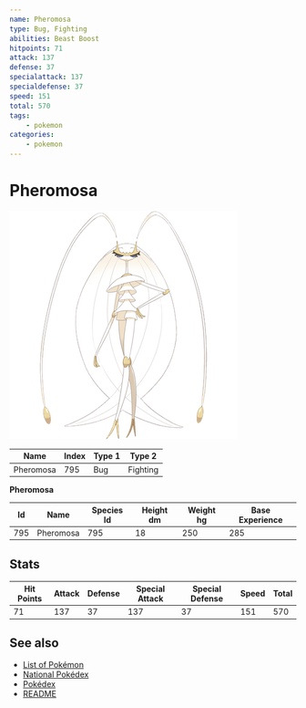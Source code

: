 ```yaml
---
name: Pheromosa
type: Bug, Fighting
abilities: Beast Boost
hitpoints: 71
attack: 137
defense: 37
specialattack: 137
specialdefense: 37
speed: 151
total: 570
tags:
    - pokemon
categories:
    - pokemon
---
```


# Pheromosa


![Pheromosa](images/795.png)

| **Name** | **Index** | **Type 1** | **Type 2** |
|----|----|----|----|
| Pheromosa | 795 | Bug | Fighting  |

**Pheromosa** 




| **Id** | **Name** | **Species Id** | **Height dm** | **Weight hg** | **Base Experience** |
|--------|----------|----------------|------------|------------|---------------------|
| 795 | Pheromosa | 795 | 18 | 250 | 285 |



## Stats

| **Hit Points** | **Attack** | **Defense** | **Special Attack** | **Special Defense** | **Speed** | **Total** |
|----------------|------------|-------------|--------------------|---------------------|-----------|-----------|
| 71 | 137 | 37 | 137 | 37 | 151 | 570 |

## See also

- [List of Pokémon](../pokemon.md)
- [National Pokédex](../national_pokedex.md)
- [Pokédex](../pokedex.md)
- [README](../README.md)
